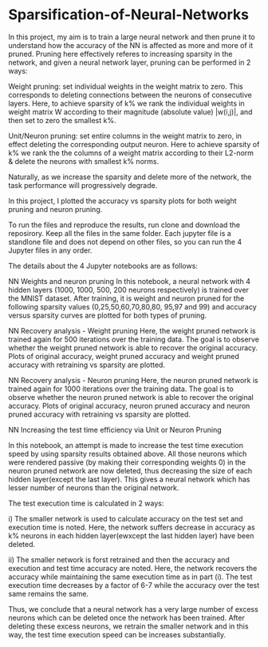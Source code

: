 # Sparsification-of-Neural-Networks

In this project, my aim is to train a large neural network and then prune it to understand how the accuracy of the NN is affected as more and more of it pruned. Pruning here effectively referes to increasing sparsity in the network, and given a neural network layer, pruning can be performed in 2 ways:

Weight pruning: set individual weights in the weight matrix to zero. This corresponds to deleting connections between the neurons of consecutive layers. Here, to achieve sparsity of k% we rank the individual weights in weight matrix W according to their magnitude (absolute value) |w(i,j)|, and then set to zero the smallest k%.

Unit/Neuron pruning: set entire columns in the weight matrix to zero, in effect deleting the corresponding output neuron. Here to achieve sparsity of k% we rank the the columns of a weight matrix according to their L2-norm & delete the neurons with smallest k% norms.

Naturally, as we increase the sparsity and delete more of the network, the task performance will progressively degrade.

In this project, I plotted the accuracy vs sparsity plots for both weight pruning and neuron pruning.

To run the files and reproduce the results, run clone and download the reposirory. Keep all the files in the same folder. Each jupyter file is a standlone file and does not depend on other files, so you can run the 4 Jupyter files in any order.

The details about the 4 Jupyter notebooks are as follows:

NN Weights and neuron pruning In this notebook, a neural network with 4 hidden layers (1000, 1000, 500, 200 neurons respectively) is trained over the MNIST dataset. After training, it is weight and neuron pruned for the following sparsity values (0,25,50,60,70,80,80, 95,97 and 99) and accuracy versus sparsity curves are plotted for both types of pruning.

NN Recovery analysis - Weight pruning Here, the weight pruned network is trained again for 500 iterations over the training data. The goal is to observe whether the weight pruned network is able to recover the original accuracy. Plots of original accuracy, weight pruned accuracy and weight pruned accuracy with retraining vs sparsity are plotted.

NN Recovery analysis - Neuron pruning Here, the neuron pruned network is trained again for 1000 iterations over the training data. The goal is to observe whether the neuron pruned network is able to recover the original accuracy. Plots of original accuracy, neuron pruned accuracy and neuron pruned accuracy with retraining vs sparsity are plotted.

NN Increasing the test time efficiency via Unit or Neuron Pruning

In this notebook, an attempt is made to increase the test time execution speed by using sparsity results obtained above. All those neurons which were rendered passive (by making their corresponding weights 0) in the neuron pruned network are now deleted, thus decreasing the size of each hidden layer(except the last layer). This gives a neural network which has lesser number of neurons than the original network.

The test execution time is calculated in 2 ways:

i) The smaller network is used to calculate accuracy on the test set and execution time is noted. Here, the network suffers decrease in accuracy as k% neurons in each hidden layer(ewxcept the last hidden layer) have been deleted.

ii) The smaller network is forst retrained and then the accuracy and execution and test time accuracy are noted. Here, the network recovers the accuracy while maintaining the same execution time as in part (i). The test execution time decreases by a factor of 6-7 while the accuracy over the test same remains the same.

Thus, we conclude that a neural network has a very large number of excess neurons which can be deleted once the network has been trained. After deleting these excess neurons, we retrain the smaller network and in this way, the test time execution speed can be increases substantially.
